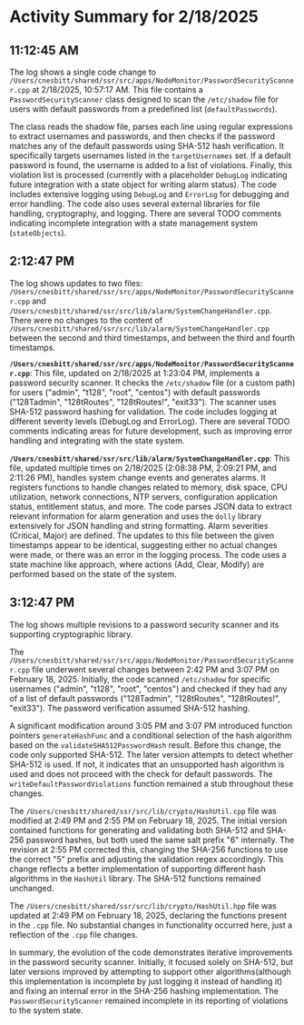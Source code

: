 # Activity Summary for 2/18/2025

## 11:12:45 AM
The log shows a single code change to `/Users/cnesbitt/shared/ssr/src/apps/NodeMonitor/PasswordSecurityScanner.cpp` at 2/18/2025, 10:57:17 AM.  This file contains a `PasswordSecurityScanner` class designed to scan the `/etc/shadow` file for users with default passwords from a predefined list (`defaultPasswords`).

The class reads the shadow file, parses each line using regular expressions to extract usernames and passwords, and then checks if the password matches any of the default passwords using SHA-512 hash verification.  It specifically targets usernames listed in the `targetUsernames` set.  If a default password is found, the username is added to a list of violations.  Finally, this violation list is processed (currently with a placeholder `DebugLog` indicating future integration with a state object for writing alarm status). The code includes extensive logging using `DebugLog` and `ErrorLog` for debugging and error handling.  The code also uses several external libraries for file handling, cryptography, and logging.  There are several TODO comments indicating incomplete integration with a state management system (`stateObjects`).


## 2:12:47 PM
The log shows updates to two files: `/Users/cnesbitt/shared/ssr/src/apps/NodeMonitor/PasswordSecurityScanner.cpp` and `/Users/cnesbitt/shared/ssr/src/lib/alarm/SystemChangeHandler.cpp`.  There were no changes to the content of `/Users/cnesbitt/shared/ssr/src/lib/alarm/SystemChangeHandler.cpp` between the second and third timestamps, and between the third and fourth timestamps.


**`/Users/cnesbitt/shared/ssr/src/apps/NodeMonitor/PasswordSecurityScanner.cpp`**: This file, updated on 2/18/2025 at 1:23:04 PM, implements a password security scanner.  It checks the `/etc/shadow` file (or a custom path) for users ("admin", "t128", "root", "centos") with default passwords ("128Tadmin", "128tRoutes", "128tRoutes!", "exit33"). The scanner uses SHA-512 password hashing for validation.  The code includes logging at different severity levels (DebugLog and ErrorLog).  There are several TODO comments indicating areas for future development, such as improving error handling and integrating with the state system.

**`/Users/cnesbitt/shared/ssr/src/lib/alarm/SystemChangeHandler.cpp`**: This file, updated multiple times on 2/18/2025 (2:08:38 PM, 2:09:21 PM, and 2:11:26 PM), handles system change events and generates alarms. It registers functions to handle changes related to memory, disk space, CPU utilization, network connections, NTP servers, configuration application status, entitlement status, and more. The code parses JSON data to extract relevant information for alarm generation and uses the `dolly` library extensively for JSON handling and string formatting.  Alarm severities (Critical, Major) are defined. The  updates to this file between the given timestamps appear to be identical, suggesting either no actual changes were made, or there was an error in the logging process.  The code uses a state machine like approach, where actions (Add, Clear, Modify) are performed based on the state of the system.


## 3:12:47 PM
The log shows multiple revisions to a password security scanner and its supporting cryptographic library.

The `/Users/cnesbitt/shared/ssr/src/apps/NodeMonitor/PasswordSecurityScanner.cpp` file underwent several changes between 2:42 PM and 3:07 PM on February 18, 2025.  Initially, the code scanned `/etc/shadow` for specific usernames ("admin", "t128", "root", "centos") and checked if they had any of a list of default passwords ("128Tadmin", "128tRoutes", "128tRoutes!", "exit33").  The password verification assumed SHA-512 hashing.

A significant modification around 3:05 PM and 3:07 PM introduced function pointers `generateHashFunc` and a conditional selection of the hash algorithm based on the `validateSHA512PasswordHash` result.  Before this change, the code only supported SHA-512.  The later version attempts to detect whether SHA-512 is used.  If not, it indicates that an unsupported hash algorithm is used and does not proceed with the check for default passwords.  The `writeDefaultPasswordViolations` function remained a stub throughout these changes.

The `/Users/cnesbitt/shared/ssr/src/lib/crypto/HashUtil.cpp` file was modified at 2:49 PM and 2:55 PM on February 18, 2025. The initial version contained functions for generating and validating both SHA-512 and SHA-256 password hashes, but both used the same salt prefix "$6$" internally. The revision at 2:55 PM corrected this, changing the SHA-256 functions to use the correct "$5$" prefix and adjusting the validation regex accordingly.  This change reflects a better implementation of supporting different hash algorithms in the `HashUtil` library.  The SHA-512 functions remained unchanged.

The `/Users/cnesbitt/shared/ssr/src/lib/crypto/HashUtil.hpp` file was updated at 2:49 PM on February 18, 2025, declaring the functions present in the `.cpp` file.  No substantial changes in functionality occurred here, just a reflection of the `.cpp` file changes.

In summary, the evolution of the code demonstrates iterative improvements in the password security scanner. Initially, it focused solely on SHA-512, but later versions improved by attempting to support other algorithms(although this implementation is incomplete by just logging it instead of handling it) and fixing an internal error in the SHA-256 hashing implementation.  The  `PasswordSecurityScanner` remained incomplete in its reporting of violations to the system state.
